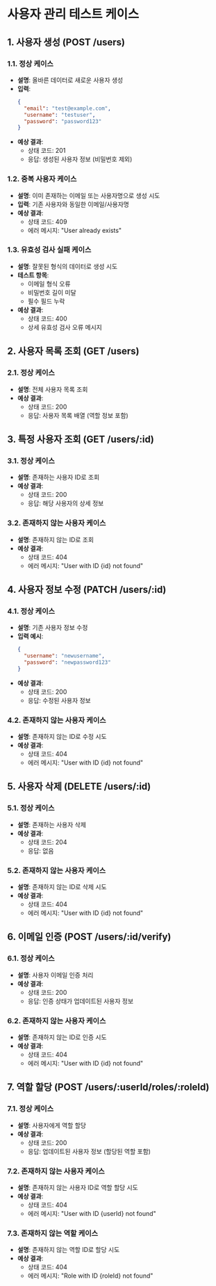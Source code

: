# 사용자 관리 테스트 케이스

## 1. 사용자 생성 (POST /users)

### 1.1. 정상 케이스

- **설명**: 올바른 데이터로 새로운 사용자 생성
- **입력**:
  ```json
  {
    "email": "test@example.com",
    "username": "testuser",
    "password": "password123"
  }
  ```
- **예상 결과**:
  - 상태 코드: 201
  - 응답: 생성된 사용자 정보 (비밀번호 제외)

### 1.2. 중복 사용자 케이스

- **설명**: 이미 존재하는 이메일 또는 사용자명으로 생성 시도
- **입력**: 기존 사용자와 동일한 이메일/사용자명
- **예상 결과**:
  - 상태 코드: 409
  - 에러 메시지: "User already exists"

### 1.3. 유효성 검사 실패 케이스

- **설명**: 잘못된 형식의 데이터로 생성 시도
- **테스트 항목**:
  - 이메일 형식 오류
  - 비밀번호 길이 미달
  - 필수 필드 누락
- **예상 결과**:
  - 상태 코드: 400
  - 상세 유효성 검사 오류 메시지

## 2. 사용자 목록 조회 (GET /users)

### 2.1. 정상 케이스

- **설명**: 전체 사용자 목록 조회
- **예상 결과**:
  - 상태 코드: 200
  - 응답: 사용자 목록 배열 (역할 정보 포함)

## 3. 특정 사용자 조회 (GET /users/:id)

### 3.1. 정상 케이스

- **설명**: 존재하는 사용자 ID로 조회
- **예상 결과**:
  - 상태 코드: 200
  - 응답: 해당 사용자의 상세 정보

### 3.2. 존재하지 않는 사용자 케이스

- **설명**: 존재하지 않는 ID로 조회
- **예상 결과**:
  - 상태 코드: 404
  - 에러 메시지: "User with ID {id} not found"

## 4. 사용자 정보 수정 (PATCH /users/:id)

### 4.1. 정상 케이스

- **설명**: 기존 사용자 정보 수정
- **입력 예시**:
  ```json
  {
    "username": "newusername",
    "password": "newpassword123"
  }
  ```
- **예상 결과**:
  - 상태 코드: 200
  - 응답: 수정된 사용자 정보

### 4.2. 존재하지 않는 사용자 케이스

- **설명**: 존재하지 않는 ID로 수정 시도
- **예상 결과**:
  - 상태 코드: 404
  - 에러 메시지: "User with ID {id} not found"

## 5. 사용자 삭제 (DELETE /users/:id)

### 5.1. 정상 케이스

- **설명**: 존재하는 사용자 삭제
- **예상 결과**:
  - 상태 코드: 204
  - 응답: 없음

### 5.2. 존재하지 않는 사용자 케이스

- **설명**: 존재하지 않는 ID로 삭제 시도
- **예상 결과**:
  - 상태 코드: 404
  - 에러 메시지: "User with ID {id} not found"

## 6. 이메일 인증 (POST /users/:id/verify)

### 6.1. 정상 케이스

- **설명**: 사용자 이메일 인증 처리
- **예상 결과**:
  - 상태 코드: 200
  - 응답: 인증 상태가 업데이트된 사용자 정보

### 6.2. 존재하지 않는 사용자 케이스

- **설명**: 존재하지 않는 ID로 인증 시도
- **예상 결과**:
  - 상태 코드: 404
  - 에러 메시지: "User with ID {id} not found"

## 7. 역할 할당 (POST /users/:userId/roles/:roleId)

### 7.1. 정상 케이스

- **설명**: 사용자에게 역할 할당
- **예상 결과**:
  - 상태 코드: 200
  - 응답: 업데이트된 사용자 정보 (할당된 역할 포함)

### 7.2. 존재하지 않는 사용자 케이스

- **설명**: 존재하지 않는 사용자 ID로 역할 할당 시도
- **예상 결과**:
  - 상태 코드: 404
  - 에러 메시지: "User with ID {userId} not found"

### 7.3. 존재하지 않는 역할 케이스

- **설명**: 존재하지 않는 역할 ID로 할당 시도
- **예상 결과**:
  - 상태 코드: 404
  - 에러 메시지: "Role with ID {roleId} not found"
